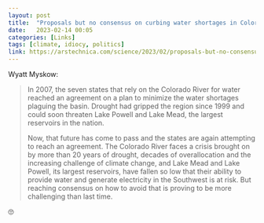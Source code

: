 ```yaml
---
layout: post
title:  "Proposals but no consensus on curbing water shortages in Colorado River basin"
date:   2023-02-14 00:05
categories: [Links]
tags: [climate, idiocy, politics]
link: https://arstechnica.com/science/2023/02/proposals-but-no-consensus-on-curbing-water-shortages-in-colorado-river-basin/
---
```


Wyatt Myskow:

>In 2007, the seven states that rely on the Colorado River for water reached an agreement on a plan to minimize the water shortages plaguing the basin. Drought had gripped the region since 1999 and could soon threaten Lake Powell and Lake Mead, the largest reservoirs in the nation.
>
>Now, that future has come to pass and the states are again attempting to reach an agreement. The Colorado River faces a crisis brought on by more than 20 years of drought, decades of overallocation and the increasing challenge of climate change, and Lake Mead and Lake Powell, its largest reservoirs, have fallen so low that their ability to provide water and generate electricity in the Southwest is at risk. But reaching consensus on how to avoid that is proving to be more challenging than last time.

🙄
